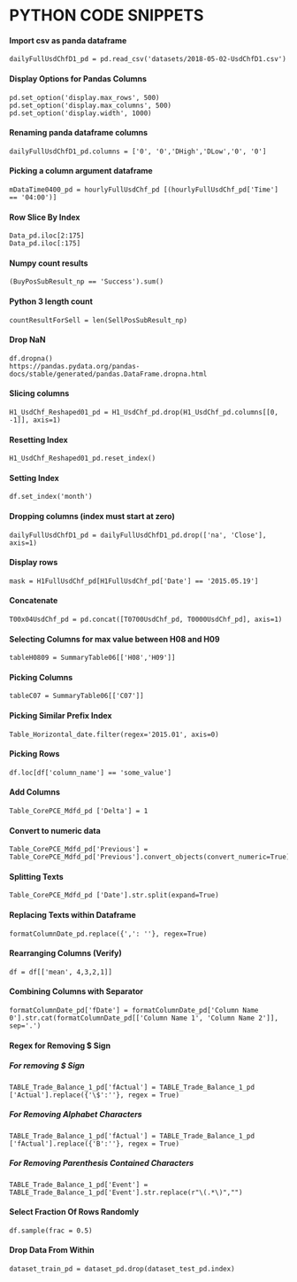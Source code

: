 # PYTHON CODE SNIPPETS
#### Import csv as panda dataframe
    dailyFullUsdChfD1_pd = pd.read_csv('datasets/2018-05-02-UsdChfD1.csv')

#### Display Options for Pandas Columns
    pd.set_option('display.max_rows', 500)
    pd.set_option('display.max_columns', 500)
    pd.set_option('display.width', 1000)

#### Renaming panda dataframe columns
    dailyFullUsdChfD1_pd.columns = ['0', '0','DHigh','DLow','0', '0']

#### Picking a column argument dataframe 
    mDataTime0400_pd = hourlyFullUsdChf_pd [(hourlyFullUsdChf_pd['Time'] == '04:00')]
    
#### Row Slice By Index
    Data_pd.iloc[2:175]
    Data_pd.iloc[:175]

#### Numpy count results
    (BuyPosSubResult_np == 'Success').sum()

#### Python 3 length count
    countResultForSell = len(SellPosSubResult_np)

#### Drop NaN
    df.dropna()
    https://pandas.pydata.org/pandas-docs/stable/generated/pandas.DataFrame.dropna.html

#### Slicing columns 
    H1_UsdChf_Reshaped01_pd = H1_UsdChf_pd.drop(H1_UsdChf_pd.columns[[0, -1]], axis=1)

#### Resetting Index
    H1_UsdChf_Reshaped01_pd.reset_index()

#### Setting Index
    df.set_index('month')

#### Dropping columns (index must start at zero)
    dailyFullUsdChfD1_pd = dailyFullUsdChfD1_pd.drop(['na', 'Close'], axis=1)

#### Display rows 
    mask = H1FullUsdChf_pd[H1FullUsdChf_pd['Date'] == '2015.05.19']

#### Concatenate
    T00x04UsdChf_pd = pd.concat([T0700UsdChf_pd, T0000UsdChf_pd], axis=1)

#### Selecting Columns for max value between H08 and H09
    tableH0809 = SummaryTable06[['H08','H09']]

#### Picking Columns
    tableC07 = SummaryTable06[['C07']]

#### Picking Similar Prefix Index
    Table_Horizontal_date.filter(regex='2015.01', axis=0)

#### Picking Rows
    df.loc[df['column_name'] == 'some_value']

#### Add Columns
    Table_CorePCE_Mdfd_pd ['Delta'] = 1

#### Convert to numeric data
    Table_CorePCE_Mdfd_pd['Previous'] = Table_CorePCE_Mdfd_pd['Previous'].convert_objects(convert_numeric=True)

#### Splitting Texts
    Table_CorePCE_Mdfd_pd ['Date'].str.split(expand=True)

#### Replacing Texts within Dataframe
    formatColumnDate_pd.replace({',': ''}, regex=True)

#### Rearranging Columns (Verify)
    df = df[['mean', 4,3,2,1]] 

#### Combining Columns with Separator
    formatColumnDate_pd['fDate'] = formatColumnDate_pd['Column Name 0'].str.cat(formatColumnDate_pd[['Column Name 1', 'Column Name 2']], sep='.')

#### Regex for Removing $ Sign

##### For removing $ Sign
    TABLE_Trade_Balance_1_pd['fActual'] = TABLE_Trade_Balance_1_pd ['Actual'].replace({'\$':''}, regex = True)
##### For Removing Alphabet Characters
    TABLE_Trade_Balance_1_pd['fActual'] = TABLE_Trade_Balance_1_pd ['fActual'].replace({'B':''}, regex = True)
##### For Removing Parenthesis Contained Characters
    TABLE_Trade_Balance_1_pd['Event'] = TABLE_Trade_Balance_1_pd['Event'].str.replace(r"\(.*\)","")

#### Select Fraction Of Rows Randomly
    df.sample(frac = 0.5) 

#### Drop Data From Within 
    dataset_train_pd = dataset_pd.drop(dataset_test_pd.index)
 
